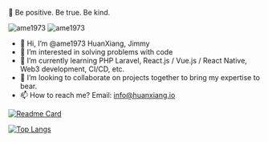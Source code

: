🌠 Be positive. Be true. Be kind.

![ame1973](https://komarev.com/ghpvc/?username=ame1973) ![ame1973](https://visitor-badge.glitch.me/badge?page_id=ame1973.profile)

- 👋 Hi, I’m @ame1973 HuanXiang, Jimmy
- 👀 I’m interested in solving problems with code
- 🌱 I’m currently learning PHP Laravel, React.js / Vue.js / React Native, Web3 development, CI/CD, etc.
- 💞️ I’m looking to collaborate on projects together to bring my expertise to bear.
- 📫 How to reach me? Email: info@huanxiang.io

[![Readme Card](https://github-readme-stats.vercel.app/api?username=ame1973&show_icons=true&title_color=ffffff&text_color=daf7dc&bg_color=151515)](https://github.com/anuraghazra/github-readme-stats)

[![Top Langs](https://github-readme-stats.vercel.app/api/top-langs/?username=ame1973&layout=compact&exclude_repo=sumy7.github.io&title_color=ffffff&icon_color=bb2acf&text_color=daf7dc&bg_color=151515)](https://github.com/anuraghazra/github-readme-stats)

<!---
ame1973/ame1973 is a ✨ special ✨ repository because its `README.md` (this file) appears on your GitHub profile.
You can click the Preview link to take a look at your changes.
--->
